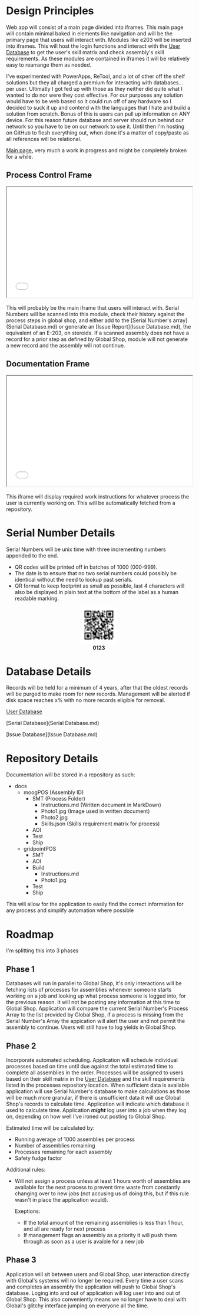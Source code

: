 # Design Principles
  Web app will consist of a main page divided into iframes. This main page will contain minimal baked in elements like navigation and will be the primary page that users will interact with. Modules like e203 will be inserted into iframes. This will host the login functions and interact with the [User Database](User.md) to get the user's skill matrix and check assembly's skill requirements. As these modules are contained in iframes it will be relatively easy to rearrange them as needed.
  
  I've experimented with PowerApps, ReTool, and a lot of other off the shelf solutions but they all charged a premium for interacting with databases... per user. Ultimatly I got fed up with those as they neither did quite what I wanted to do nor were they cost effective. For our purposes any solution would have to be web based so it could run off of any hardware so I decided to suck it up and contend with the languages that I hate and build a solution from scratch. Bonus of this is users can pull up information on ANY device. For this reason future database and server should run behind our network so you have to be on our network to use it. Until then I'm hosting on GitHub to flesh everything out, when done it's a matter of copy/paste as all references will be relational.
  
  [Main page](/assets/html/main.html), very much a work in progress and might be completely broken for a while.
  
## Process Control Frame

   <iframe src="ProcessControl.html" height="300px" width="100%" title="Process Control"></iframe>

   This will probably be the main iframe that users will interact with. Serial Numbers will be scanned into this module, check their history against the process steps in global shop, and either add to the [Serial Number's array](Serial Database.md) or generate an [Issue Report](Issue Database.md), the equivalent of an E-203, on steroids. If a scanned assembly does not have a record for a prior step as defined by Global Shop, module will not generate a new record and the assembly will not continue.
   
## Documentation Frame

   <iframe src="Instruction.html" height="300px" width="100%" title="Documentation"></iframe>

   This iframe will display required work instructions for whatever process the user is currently working on. This will be automatically fetched from a repository.

# Serial Number Details
  Serial Numbers will be unix time with three incrementing numbers appended to the end.
  - QR codes will be printed off in batches of 1000 (000-999).
  - The date is to ensure that no two serial numbers could possibly be identical without the need to lookup past serials.
  - QR format to keep footprint as small as possible, last 4 characters will also be displayed in plain text at the bottom of the label as a human readable marking.

<p align="center">
  <img width="100" height="100" src="Unitag_QRCode_1607393414668.png"><br>
  <b>0123</b>
</p>

  
# Database Details
Records will be held for a minimum of 4 years, after that the oldest records will be purged to make room for new records. Management will be alerted if disk space reaches x% with no more records eligible for removal.

[User Database](User.md)

[Serial Database](Serial Database.md)

[Issue Database](Issue Database.md)

# Repository Details
Documentation will be stored in a repository as such:
- docs
  - moogPOS (Assembly ID)
    - SMT (Process Folder)
      - Instructions.md (Written document in MarkDown)
      - Photo1.jpg (Image used in written document)
      - Photo2.jpg
      - Skills.json (Skills requirement matrix for process)
    - AOI
    - Test
    - Ship
  - gridpointPOS
    - SMT
    - AOI
    - Build
      - Instructions.md
      - Photo1.jpg
    - Test
    - Ship

This will allow for the application to easily find the correct information for any process and simplify automation where possible

# Roadmap
  I'm splitting this into 3 phases

## Phase 1
   Databases will run in parallel to Global Shop, it's only interactions will be fetching lists of processes for assemblies whenever someone starts working on a job and looking up what process someone is logged into, for the previous reason. It will not be posting any information at this time to Global Shop. Application will compare the current Serial Number's Process Array to the list provided by Global Shop, if a process is missing from the Serial Number's Array the appication will alert the user and not permit the assembly to continue. Users will still have to log yields in Global Shop.

## Phase 2
   Incorporate automated scheduling. Application will schedule individual processes based on time until due against the total estimated time to complete all assemblies in the order. Processes will be assigned to users based on their skill matrix in the [User Database](User.md) and the skill requirements listed in the processes repository location. When sufficient data is available application will use Serial Number's database to make calculations as those will be much more granular, if there is unsufficient data it will use Global Shop's records to  calculate time. Application will indicate which database it used to calculate time. Application ***might*** log user into a job when they log on, depending on how well I've ironed out posting to Global Shop.
   
   Estimated time will be calculated by:
   - Running average of 1000 assemblies per process
   - Number of assemblies remaining
   - Processes remaining for each assembly
   - Safety fudge factor
   
   Additional rules:
   - Will not assign a process unless at least 1 hours worth of assemblies are available for the next process to prevent time waste from constantly changing over to new jobs (not accusing us of doing this, but if this rule wasn't in place the application would).
   
     Exeptions:
     - If the total amount of the remaining assemblies is less than 1 hour, and all are ready for next process
     - If management flags an assembly as a priority it will push them through as soon as a user is avaible for a new job
     
## Phase 3
   Application will sit between users and Global Shop, user interaction directly with Global's systems will no longer be required. Every time a user scans and completes an assembly the application will push to Global Shop's database. Loging into and out of application will log user into and out of Global Shop. This also conveniently means we no longer have to deal with Global's glitchy interface jumping on everyone all the time.
